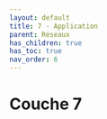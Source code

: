 ```yaml
---
layout: default
title: 7 - Application
parent: Réseaux
has_children: true
has_toc: true
nav_order: 6
---
```


# Couche 7
